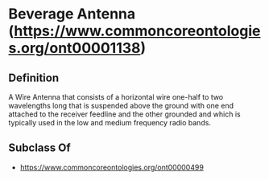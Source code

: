 # Beverage Antenna (https://www.commoncoreontologies.org/ont00001138)

## Definition
A Wire Antenna that consists of a horizontal wire one-half to two wavelengths long that is suspended above the ground with one end attached to the receiver feedline and the other grounded and which is typically used in the low and medium frequency radio bands.

## Subclass Of
- https://www.commoncoreontologies.org/ont00000499


